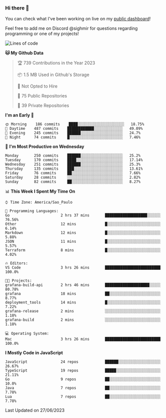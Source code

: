### Hi there 👋

<!--
**guicaulada/guicaulada** is a ✨ _special_ ✨ repository because its `README.md` (this file) appears on your GitHub profile.

Here are some ideas to get you started:

- 🔭 I’m currently working on ...
- 🌱 I’m currently learning ...
- 👯 I’m looking to collaborate on ...
- 🤔 I’m looking for help with ...
- 💬 Ask me about ...
- 📫 How to reach me: ...
- 😄 Pronouns: ...
- ⚡ Fun fact: ...
-->

You can check what I've been working on live on my [public dashboard](https://guicaulada.grafana.net/public-dashboards/7b7f644500ec4e6cb5d7a4e7b5ed0dab)!

Feel free to add me on Discord @sighmir for questions regarding programming or one of my projects!

<!--START_SECTION:waka-->
![Lines of code](https://img.shields.io/badge/From%20Hello%20World%20I%27ve%20Written-11.0%20million%20lines%20of%20code-blue)

**🐱 My Github Data** 

> 🏆 739 Contributions in the Year 2023
 > 
> 📦 1.5 MB Used in Github's Storage 
 > 
> 🚫 Not Opted to Hire
 > 
> 📜 75 Public Repositories 
 > 
> 🔑 39 Private Repositories  
 > 
**I'm an Early 🐤** 

```text
🌞 Morning    186 commits    ████░░░░░░░░░░░░░░░░░░░░░   18.75% 
🌆 Daytime    487 commits    ████████████░░░░░░░░░░░░░   49.09% 
🌃 Evening    245 commits    ██████░░░░░░░░░░░░░░░░░░░   24.7% 
🌙 Night      74 commits     █░░░░░░░░░░░░░░░░░░░░░░░░   7.46%

```
📅 **I'm Most Productive on Wednesday** 

```text
Monday       250 commits    ██████░░░░░░░░░░░░░░░░░░░   25.2% 
Tuesday      170 commits    ████░░░░░░░░░░░░░░░░░░░░░   17.14% 
Wednesday    251 commits    ██████░░░░░░░░░░░░░░░░░░░   25.3% 
Thursday     135 commits    ███░░░░░░░░░░░░░░░░░░░░░░   13.61% 
Friday       76 commits     ██░░░░░░░░░░░░░░░░░░░░░░░   7.66% 
Saturday     28 commits     ░░░░░░░░░░░░░░░░░░░░░░░░░   2.82% 
Sunday       82 commits     ██░░░░░░░░░░░░░░░░░░░░░░░   8.27%

```


📊 **This Week I Spent My Time On** 

```text
⌚︎ Time Zone: America/Sao_Paulo

💬 Programming Languages: 
Go                       2 hrs 37 mins       ███████████████████░░░░░░   76.56% 
Other                    12 mins             █░░░░░░░░░░░░░░░░░░░░░░░░   6.14% 
Markdown                 12 mins             █░░░░░░░░░░░░░░░░░░░░░░░░   5.88% 
JSON                     11 mins             █░░░░░░░░░░░░░░░░░░░░░░░░   5.57% 
Terraform                8 mins              █░░░░░░░░░░░░░░░░░░░░░░░░   4.02%

🔥 Editors: 
VS Code                  3 hrs 26 mins       █████████████████████████   100.0%

🐱‍💻 Projects: 
grafana-build-api        2 hrs 46 mins       ████████████████████░░░░░   80.78% 
grafana                  18 mins             ██░░░░░░░░░░░░░░░░░░░░░░░   8.77% 
deployment_tools         14 mins             █░░░░░░░░░░░░░░░░░░░░░░░░   7.22% 
grafana-release          2 mins              ░░░░░░░░░░░░░░░░░░░░░░░░░   1.18% 
grafana-build            2 mins              ░░░░░░░░░░░░░░░░░░░░░░░░░   1.18%

💻 Operating System: 
Mac                      3 hrs 26 mins       █████████████████████████   100.0%

```

**I Mostly Code in JavaScript** 

```text
JavaScript               24 repos            ██████░░░░░░░░░░░░░░░░░░░   26.67% 
TypeScript               19 repos            █████░░░░░░░░░░░░░░░░░░░░   21.11% 
Go                       9 repos             ██░░░░░░░░░░░░░░░░░░░░░░░   10.0% 
Java                     7 repos             ██░░░░░░░░░░░░░░░░░░░░░░░   7.78% 
Lua                      7 repos             ██░░░░░░░░░░░░░░░░░░░░░░░   7.78%

```



 Last Updated on 27/06/2023
<!--END_SECTION:waka-->
